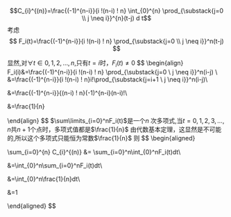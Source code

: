 $$C_{i}^{(n)}=\frac{(-1)^{n-i}}{i !(n-i) ! n} \int_{0}^{n} \prod_{\substack{j=0 \\ j \neq i}}^{n}(t-j) d t$$考虑
$$
F_i(t)=\frac{(-1)^{n-i}}{i !(n-i) ! n} \prod_{\substack{j=0 \\ j \neq i}}^n(t-j)
$$

显然,对$\forall t \in 0,1,2,\ldots,n$,只有$t = i$时，$F_i(t)\neq 0$
$$
\begin{align}
F_i(i)&=\frac{(-1)^{n-i}}{i !(n-i) ! n} \prod_{\substack{j=0 \\ j \neq i}}^n(i-j) \\
&=\frac{(-1)^{n-i}}{i !(n-i) ! n}i!\prod_{\substack{j=i+1 \\ j \neq i}}^n(i-j)\\

&=\frac{(-1)^{n-i}}{(n-i) ! n}(-1)^{n-i}(n-i)!\\

&=\frac{1}{n}

\end{align}
$$
$\sum\limits_{i=0}^nF_i(t)$是一个$n$ 次多项式,当$t = 0,1,2,3,\ldots,n$共$n+1$个点时，多项式值都是$\frac{1}{n}$
由代数基本定理，这显然是不可能的,所以这个多项式只能恒为常数$\frac{1}{n}$
则
$$
\begin{aligned}

\sum_{i=0}^{n} C_{i}^{(n)} &= \sum_{i=0}^n\int_{0}^nF_i(t)dt\\

&=\int_{0}^n\sum_{i=0}^nF_i(t)dt\\

&=\int_{0}^n\frac{1}{n}dt\\

&=1

\end{aligned}
$$
